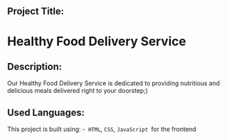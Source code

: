 ## Project Title:

# Healthy Food Delivery Service

## Description:

<p>Our Healthy Food Delivery Service is dedicated to providing nutritious and delicious meals delivered right to your doorstep;)</p>

## Used Languages:

This project is built using: -` HTML`, `CSS`, `JavaScript `for the frontend
